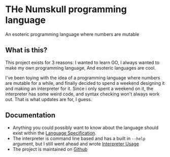 # THe Numskull programming language
 An esoteric programming language where numbers are mutable

## What is this?
 This project exists for 3 reasons:
 I wanted to learn GO,
 I always wanted to make my own programming language,
 And esoteric languages are cool.
 
 I've been toying with the idea of a programming language where numbers are mutable for a while, and finally decided to spend a weekend designing it and making an interpreter for it. Since i only spent a weekend on it, the interpreter has some weird code, and syntax checking won't always work out. That is what updates are for, I guess.

## Documentation
 - Anything you could possibly want to know about the language should exist within the [Language Specification](/Language%20Specification.md).
 - The interpreter is command line based and has a built in `--help` argument, but I still went ahead and wrote [Interpreter Usage](/USAGE.md)
 - The project is maintained on [Github](http://github.com/sukus21/numskull)

